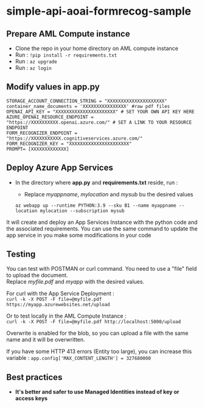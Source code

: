 # simple-api-aoai-formrecog-sample

## Prepare AML Compute instance

- Clone the repo in your home directory on AML compute instance
- Run : `!pip install -r requirements.txt`
- Run : `az upgrade`
- Run : `az login`

## Modify values in app.py

`STORAGE_ACCOUNT_CONNECTION_STRING = "XXXXXXXXXXXXXXXXXXXXX"`  
`container_name_documents = 'XXXXXXXXXXXXXXXX' #raw pdf files`  
`OPENAI_API_KEY = "XXXXXXXXXXXXXXXXXXXXXX" # SET YOUR OWN API KEY HERE`  
`AZURE_OPENAI_RESOURCE_ENDPOINT = "https://XXXXXXXXXX.openai.azure.com/" # SET A LINK TO YOUR RESOURCE ENDPOINT`  
`FORM_RECOGNIZER_ENDPOINT = "https://XXXXXXXXXXX.cognitiveservices.azure.com/"`  
`FORM_RECOGNIZER_KEY = "XXXXXXXXXXXXXXXXXXXXXX"`  
`PROMPT= [XXXXXXXXXXXXX]`

## Deploy Azure App Services

- In the directory where **app.py** and **requirements.txt** reside, run :
  - Replace *myappname*, *mylocation* and *mysub* bu the desired values
  
  `az webapp up --runtime PYTHON:3.9 --sku B1 --name myappname --location mylocation --subscription mysub`

It will create and deploy an App Services Instance with the python code and the associated requirements. You can use the same command to update the app service in you make some modifications in your code

## Testing

You can test with POSTMAN or curl command. You need to use a "file" field to upload the document.  
Replace *myfile.pdf* and *myapp* with the desired values.

For curl with the App Service Deployment :  
`curl -k -X POST -F file=@myfile.pdf https://myapp.azurewebsites.net/upload`

Or to test locally in the AML Compute Instance :  
`curl -k -X POST -F file=@myfile.pdf http://localhost:5000/upload`

Overwrite is enabled for the blob, so you can upload a file with the same name and it will be overwritten.

If you have some HTTP 413 errors (Entity too large), you can increase this variable : `app.config['MAX_CONTENT_LENGTH'] = 327680000`

## Best practices

- **It's better and safer to use Managed Identities instead of key or access keys**
